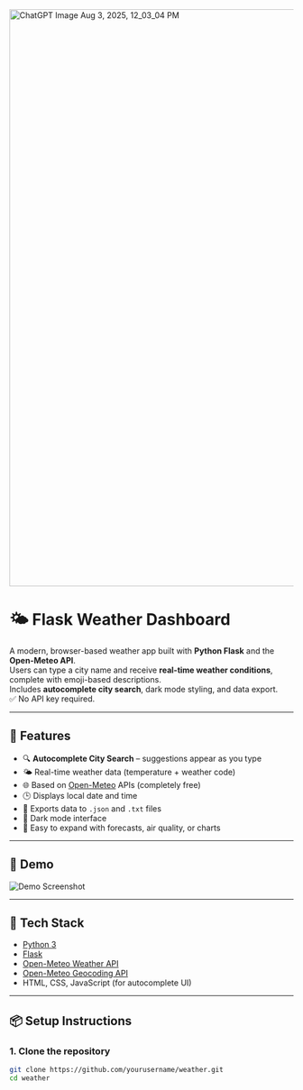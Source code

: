 <img width="1024" height="1024" alt="ChatGPT Image Aug 3, 2025, 12_03_04 PM" src="https://github.com/user-attachments/assets/109e9701-3a8b-4611-b84b-733e2f3fda89" />

# 🌤️ Flask Weather Dashboard

A modern, browser-based weather app built with **Python Flask** and the **Open-Meteo API**.  
Users can type a city name and receive **real-time weather conditions**, complete with emoji-based descriptions.  
Includes **autocomplete city search**, dark mode styling, and data export.  
✅ No API key required.

---

## 🚀 Features

- 🔍 **Autocomplete City Search** – suggestions appear as you type
- 🌤️ Real-time weather data (temperature + weather code)
- 🌐 Based on [Open-Meteo](https://open-meteo.com/) APIs (completely free)
- 🕒 Displays local date and time
- 💾 Exports data to `.json` and `.txt` files
- 🎨 Dark mode interface
- 🔧 Easy to expand with forecasts, air quality, or charts

---

## 📸 Demo

![Demo Screenshot](https://your-screenshot-url-if-you-have-one.com)

---

## 🧰 Tech Stack

- [Python 3](https://www.python.org/)
- [Flask](https://flask.palletsprojects.com/)
- [Open-Meteo Weather API](https://open-meteo.com/)
- [Open-Meteo Geocoding API](https://open-meteo.com/en/docs/geocoding-api)
- HTML, CSS, JavaScript (for autocomplete UI)

---

## 📦 Setup Instructions

### 1. Clone the repository

```bash
git clone https://github.com/yourusername/weather.git
cd weather
